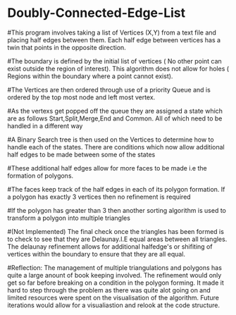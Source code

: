 # Doubly-Connected-Edge-List
#This program involves taking a list of Vertices (X,Y) from a text file and placing half edges between them. Each half edge between vertices has a twin that points in the opposite direction.

#The boundary is defined by the initial list of vertices ( No other point can exist outside the region of interest). This algorithm does not allow for holes ( Regions within the boundary where a point cannot exist).

#The Vertices are then ordered through use of a priority Queue and is ordered by the top most node and left most vertex.

#As the vertexs get popped off the queue they are assigned a state which are as follows Start,Split,Merge,End and Common. All of which need to be handled in a different way

#A Binary Search tree is then used on the Vertices to determine how to handle each of the states. There are conditions which now allow additional half edges to be made between some of the states

#These additional half edges allow for more faces to be made i.e the formation of polygons.

#The faces keep track of the half edges in each of its polygon formation. If a polygon has exactly 3 vertices then no refinement is required

#If the polygon has greater than 3 then another sorting algorithm is used to transform a polygon into multiple triangles

#(Not Implemented) The final check once the triangles has been formed is to check to see that they are Delaunay.I.E equal areas between all triangles. The delaunay refinement allows for additional halfedge's or shifiting of vertices within the boundary to ensure that they are all equal.

#Reflection: The management of multiple triangulations and polygons has quite a large anount of book keeping involved. The refinement would only get so far before breaking on a condition in the polygon forming. It made it hard to step through the problem as there was quite alot going on and limited resources were spent on the visualisation of the algorithm. Future iterations would allow for a visualiastion and relook at the code structure.
